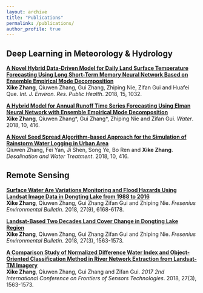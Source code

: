 ```yaml
---
layout: archive
title: "Publications"
permalink: /publications/
author_profile: true
---
```


## Deep Learning in Meteorology & Hydrology
<b>[A Novel Hybrid Data-Driven Model for Daily Land Surface Temperature Forecasting Using Long Short-Term Memory Neural Network Based on Ensemble Empirical Mode Decomposition](https://kokocheung.github.io/mysite/publications/ijerph-15-01032-v2)</b><br>
<b>Xike Zhang</b>, Qiuwen Zhang, Gui Zhang, Zhiping Nie, Zifan Gui and Huafei Que. <i>Int. J. Environ. Res. Public Health</i>. 2018, 15, 1032.

<b>[A Hybrid Model for Annual Runoff Time Series Forecasting Using Elman Neural Network with Ensemble Empirical Mode Decomposition](https://kokocheung.github.io/mysite/publications/water-10-00416)</b><br>
<b>Xike Zhang</b>,  Qiuwen Zhang*, Gui Zhang*, Zhiping Nie and Zifan Gui. <i>Water</i>. 2018, 10, 416.

<b>[A Novel Seed Spread Algorithm-based Approach for the Simulation of Rainstorm Water Logging in Urban Area](https://kokocheung.github.io/mysite/publications/dwt_10)</b><br>
Qiuwen Zhang, Fei Yan, Ji Shen, Song Ye, Bo Ren and <b>Xike Zhang</b>. <i>Desalination and Water Treatment</i>. 2018, 10, 416.

## Remote Sensing
<b>[Surface Water Are Variations Monitoring and Flood Hazards Using Landsat Image Data in Dongting Lake from 1988 to 2016](https://kokocheung.github.io/mysite/publications/FEB_18_00628)</b><br>
<b>Xike Zhang</b>, Qiuwen Zhang, Gui Zhang Zifan Gui and Zhiping Nie. <i>Fresenius Environmental Bulletin</i>. 2018, 27(9), 6168-6178.

<b>[Landsat-Based Two Decades Land Cover Change in Dongting Lake Region](https://kokocheung.github.io/mysite/publications/FBE_17_01242)</b><br>
<b>Xike Zhang</b>, Qiuwen Zhang, Gui Zhang Zifan Gui and Zhiping Nie. <i>Fresenius Environmental Bulletin</i>. 2018, 27(3), 1563-1573.

<b>[A Comparison Study of Normalized Difference Water Index and Object-Oriented Classification Method in River Network Extraction from Landsat-TM Imagery](https://kokocheung.github.io/mysite/publications/QS178_IEEEXplore)</b><br>
<b>Xike Zhang</b>, Qiuwen Zhang, Gui Zhang and Zifan Gui. <i>2017 2nd International Conference on Frontiers of Sensors Technologies</i>. 2018, 27(3), 1563-1573.
